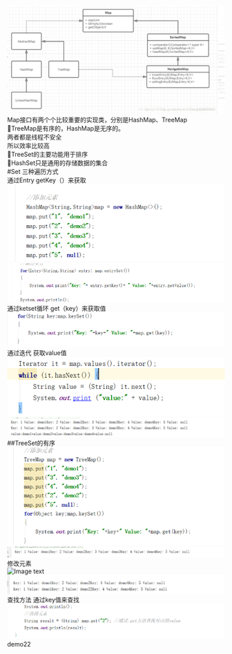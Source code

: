 ![Image text](m1.png)  
Map接口有两个个比较重要的实现类，分别是HashMap、TreeMap  
TreeMap是有序的，HashMap是无序的。  
两者都是线程不安全  
所以效率比较高  
TreeSet的主要功能用于排序  
HashSet只是通用的存储数据的集合  
#Set 三种遍历方式  
通过Entry  getKey（）来获取  
![Image text](m2.png)  
![Image text](m3.png)  
通过ketset循环 get（key）来获取值  
![Image text](m4.png)  
通过迭代 获取value值  
![Image text](m5.png)   
![Image text](m6.png)  
##TreeSet的有序
![Image text](m7.png)  
![Image text](m8.png)  
修改元素  
![Image text](m9.png)  
![Image text](m10.png)  
查找方法 通过key值来查找  
![Image text](m11.png)  
demo22





